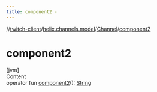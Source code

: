 ```yaml
---
title: component2 -
---
```

//[twitch-client](../../index.md)/[helix.channels.model](../index.md)/[Channel](index.md)/[component2](component2.md)



# component2  
[jvm]  
Content  
operator fun [component2](component2.md)(): [String](https://kotlinlang.org/api/latest/jvm/stdlib/kotlin/-string/index.html)  



